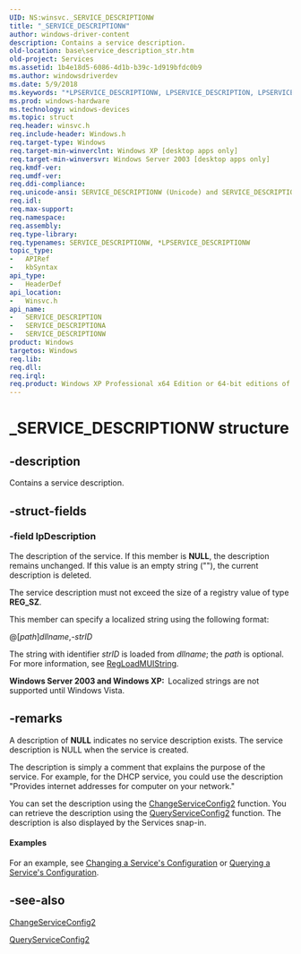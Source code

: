 ```yaml
---
UID: NS:winsvc._SERVICE_DESCRIPTIONW
title: "_SERVICE_DESCRIPTIONW"
author: windows-driver-content
description: Contains a service description.
old-location: base\service_description_str.htm
old-project: Services
ms.assetid: 1b4e18d5-6086-4d1b-b39c-1d919bfdc0b9
ms.author: windowsdriverdev
ms.date: 5/9/2018
ms.keywords: "*LPSERVICE_DESCRIPTIONW, LPSERVICE_DESCRIPTION, LPSERVICE_DESCRIPTION structure pointer, SERVICE_DESCRIPTION, SERVICE_DESCRIPTION structure, SERVICE_DESCRIPTIONA, SERVICE_DESCRIPTIONW, _SERVICE_DESCRIPTIONW, _win32_service_description_str, base.service_description_str, winsvc/LPSERVICE_DESCRIPTION, winsvc/SERVICE_DESCRIPTION, winsvc/SERVICE_DESCRIPTIONA, winsvc/SERVICE_DESCRIPTIONW"
ms.prod: windows-hardware
ms.technology: windows-devices
ms.topic: struct
req.header: winsvc.h
req.include-header: Windows.h
req.target-type: Windows
req.target-min-winverclnt: Windows XP [desktop apps only]
req.target-min-winversvr: Windows Server 2003 [desktop apps only]
req.kmdf-ver: 
req.umdf-ver: 
req.ddi-compliance: 
req.unicode-ansi: SERVICE_DESCRIPTIONW (Unicode) and SERVICE_DESCRIPTIONA (ANSI)
req.idl: 
req.max-support: 
req.namespace: 
req.assembly: 
req.type-library: 
req.typenames: SERVICE_DESCRIPTIONW, *LPSERVICE_DESCRIPTIONW
topic_type:
-	APIRef
-	kbSyntax
api_type:
-	HeaderDef
api_location:
-	Winsvc.h
api_name:
-	SERVICE_DESCRIPTION
-	SERVICE_DESCRIPTIONA
-	SERVICE_DESCRIPTIONW
product: Windows
targetos: Windows
req.lib: 
req.dll: 
req.irql: 
req.product: Windows XP Professional x64 Edition or 64-bit editions of     Windows Server 2003
---
```


# _SERVICE_DESCRIPTIONW structure


## -description


Contains a service description.


## -struct-fields




### -field lpDescription

The description of the service. If this member is <b>NULL</b>, the description remains unchanged. If this value is an empty string (""), the current description is deleted. 




The service description must not exceed the size of a registry value of type <b>REG_SZ</b>.

This member can specify a localized string using the following format:

@[<i>path</i>\]<i>dllname</i>,-<i>strID</i>

The string with identifier <i>strID</i> is loaded from <i>dllname</i>; the <i>path</i> is optional. For more information, see <a href="https://msdn.microsoft.com/76ffc77f-a1bc-4e01-858f-4a76563a2bbc">RegLoadMUIString</a>.

<b>Windows Server 2003 and Windows XP:  </b>Localized strings are not supported until Windows Vista.


## -remarks



A description of <b>NULL</b> indicates no service description exists. The service description is NULL when the service is created.

The description is simply a comment that explains the purpose of the service. For example, for the DHCP service, you could use the description "Provides internet addresses for computer on your network."

You can set the description using the 
<a href="https://msdn.microsoft.com/6e5b79ed-52e1-460e-b076-01afbd08775c">ChangeServiceConfig2</a> function. You can retrieve the description using the 
<a href="https://msdn.microsoft.com/cb090e59-aeff-4420-bb7c-912a4911006f">QueryServiceConfig2</a> function. The description is also displayed by the Services snap-in.


#### Examples

For an example, see 
<a href="https://msdn.microsoft.com/79aa4ad5-87ee-4f5d-9c8e-4e788f4c7182">Changing a Service's Configuration</a> or <a href="https://msdn.microsoft.com/e6633dc9-c9b6-457d-8adc-e751ec9cf71d">Querying a Service's Configuration</a>.

<div class="code"></div>



## -see-also




<a href="https://msdn.microsoft.com/6e5b79ed-52e1-460e-b076-01afbd08775c">ChangeServiceConfig2</a>



<a href="https://msdn.microsoft.com/cb090e59-aeff-4420-bb7c-912a4911006f">QueryServiceConfig2</a>
 

 

